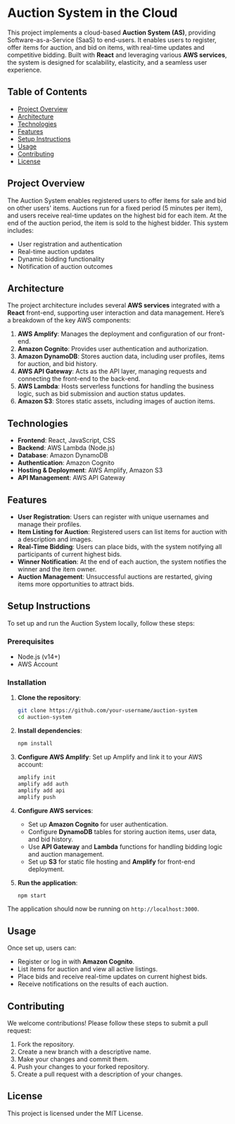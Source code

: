 # Auction System in the Cloud

This project implements a cloud-based **Auction System (AS)**, providing Software-as-a-Service (SaaS) to end-users. It enables users to register, offer items for auction, and bid on items, with real-time updates and competitive bidding. Built with **React** and leveraging various **AWS services**, the system is designed for scalability, elasticity, and a seamless user experience.

## Table of Contents

- [Project Overview](#project-overview)
- [Architecture](#architecture)
- [Technologies](#technologies)
- [Features](#features)
- [Setup Instructions](#setup-instructions)
- [Usage](#usage)
- [Contributing](#contributing)
- [License](#license)

## Project Overview

The Auction System enables registered users to offer items for sale and bid on other users' items. Auctions run for a fixed period (5 minutes per item), and users receive real-time updates on the highest bid for each item. At the end of the auction period, the item is sold to the highest bidder. This system includes:
- User registration and authentication
- Real-time auction updates
- Dynamic bidding functionality
- Notification of auction outcomes

## Architecture

The project architecture includes several **AWS services** integrated with a **React** front-end, supporting user interaction and data management. Here’s a breakdown of the key AWS components:

1. **AWS Amplify**: Manages the deployment and configuration of our front-end.
2. **Amazon Cognito**: Provides user authentication and authorization.
3. **Amazon DynamoDB**: Stores auction data, including user profiles, items for auction, and bid history.
4. **AWS API Gateway**: Acts as the API layer, managing requests and connecting the front-end to the back-end.
5. **AWS Lambda**: Hosts serverless functions for handling the business logic, such as bid submission and auction status updates.
6. **Amazon S3**: Stores static assets, including images of auction items.

## Technologies

- **Frontend**: React, JavaScript, CSS
- **Backend**: AWS Lambda (Node.js)
- **Database**: Amazon DynamoDB
- **Authentication**: Amazon Cognito
- **Hosting & Deployment**: AWS Amplify, Amazon S3
- **API Management**: AWS API Gateway

## Features

- **User Registration**: Users can register with unique usernames and manage their profiles.
- **Item Listing for Auction**: Registered users can list items for auction with a description and images.
- **Real-Time Bidding**: Users can place bids, with the system notifying all participants of current highest bids.
- **Winner Notification**: At the end of each auction, the system notifies the winner and the item owner.
- **Auction Management**: Unsuccessful auctions are restarted, giving items more opportunities to attract bids.

## Setup Instructions

To set up and run the Auction System locally, follow these steps:

### Prerequisites

- Node.js (v14+)
- AWS Account

### Installation

1. **Clone the repository**:
    ```bash
    git clone https://github.com/your-username/auction-system
    cd auction-system
    ```

2. **Install dependencies**:
    ```bash
    npm install
    ```

3. **Configure AWS Amplify**:
   Set up Amplify and link it to your AWS account:
    ```bash
    amplify init
    amplify add auth
    amplify add api
    amplify push
    ```

4. **Configure AWS services**:
   - Set up **Amazon Cognito** for user authentication.
   - Configure **DynamoDB** tables for storing auction items, user data, and bid history.
   - Use **API Gateway** and **Lambda** functions for handling bidding logic and auction management.
   - Set up **S3** for static file hosting and **Amplify** for front-end deployment.

5. **Run the application**:
    ```bash
    npm start
    ```

The application should now be running on `http://localhost:3000`.

## Usage

Once set up, users can:
- Register or log in with **Amazon Cognito**.
- List items for auction and view all active listings.
- Place bids and receive real-time updates on current highest bids.
- Receive notifications on the results of each auction.

## Contributing

We welcome contributions! Please follow these steps to submit a pull request:
1. Fork the repository.
2. Create a new branch with a descriptive name.
3. Make your changes and commit them.
4. Push your changes to your forked repository.
5. Create a pull request with a description of your changes.

## License

This project is licensed under the MIT License.
